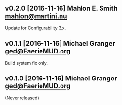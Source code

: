 ## v0.2.0 [2016-11-16] Mahlon E. Smith <mahlon@martini.nu>

Update for Configurability 3.x.


## v0.1.1 [2016-11-16] Michael Granger <ged@FaerieMUD.org>

Build system fix only.


## v0.1.0 [2016-11-16] Michael Granger <ged@FaerieMUD.org>

(Never released)

